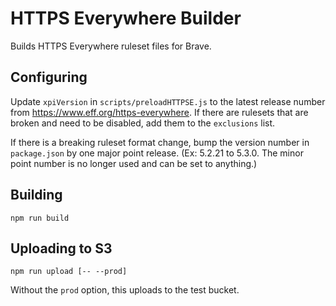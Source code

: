 # HTTPS Everywhere Builder

Builds HTTPS Everywhere ruleset files for Brave.

## Configuring

Update `xpiVersion` in `scripts/preloadHTTPSE.js` to the latest release number from https://www.eff.org/https-everywhere. If there are rulesets that are broken and need to be disabled, add them to the `exclusions` list.

If there is a breaking ruleset format change, bump the version number in
`package.json` by one major point release. (Ex: 5.2.21 to 5.3.0. The minor
point number is no longer used and can be set to anything.)

## Building

`npm run build`

## Uploading to S3

`npm run upload [-- --prod]`

Without the `prod` option, this uploads to the test bucket.
